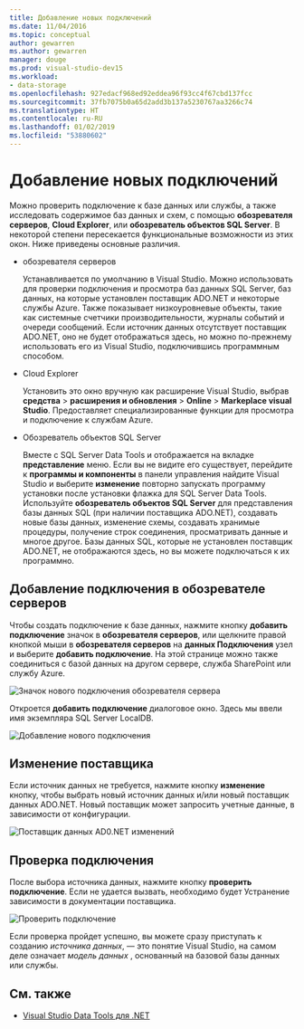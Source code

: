```yaml
---
title: Добавление новых подключений
ms.date: 11/04/2016
ms.topic: conceptual
author: gewarren
ms.author: gewarren
manager: douge
ms.prod: visual-studio-dev15
ms.workload:
- data-storage
ms.openlocfilehash: 927edacf968ed92eddea96f93cc4f67cbd137fcc
ms.sourcegitcommit: 37fb7075b0a65d2add3b137a5230767aa3266c74
ms.translationtype: HT
ms.contentlocale: ru-RU
ms.lasthandoff: 01/02/2019
ms.locfileid: "53880602"
---
```

# <a name="add-new-connections"></a>Добавление новых подключений

Можно проверить подключение к базе данных или службы, а также исследовать содержимое баз данных и схем, с помощью **обозревателя серверов**, **Cloud Explorer**, или **обозреватель объектов SQL Server**. В некоторой степени пересекается функциональные возможности из этих окон. Ниже приведены основные различия.

- обозревателя серверов

   Устанавливается по умолчанию в Visual Studio. Можно использовать для проверки подключения и просмотра баз данных SQL Server, баз данных, на которые установлен поставщик ADO.NET и некоторые службы Azure. Также показывает низкоуровневые объекты, такие как системные счетчики производительности, журналы событий и очереди сообщений. Если источник данных отсутствует поставщик ADO.NET, оно не будет отображаться здесь, но можно по-прежнему использовать его из Visual Studio, подключившись программным способом.

- Cloud Explorer

   Установить это окно вручную как расширение Visual Studio, выбрав **средства** > **расширения и обновления** > **Online**  >  **Markeplace visual Studio**. Предоставляет специализированные функции для просмотра и подключение к службам Azure.

- Обозреватель объектов SQL Server

   Вместе с SQL Server Data Tools и отображается на вкладке **представление** меню. Если вы не видите его существует, перейдите к **программы и компоненты** в панели управления найдите Visual Studio и выберите **изменение** повторно запускать программу установки после установки флажка для SQL Server Data Tools. Используйте **обозреватель объектов SQL Server** для представления базы данных SQL (при наличии поставщика ADO.NET), создавать новые базы данных, изменение схемы, создавать хранимые процедуры, получение строк соединения, просматривать данные и многое другое. Базы данных SQL, которые не установлен поставщик ADO.NET, не отображаются здесь, но вы можете подключаться к их программно.

## <a name="add-a-connection-in-server-explorer"></a>Добавление подключения в обозревателе серверов

Чтобы создать подключение к базе данных, нажмите кнопку **добавить подключение** значок в **обозревателя серверов**, или щелкните правой кнопкой мыши в **обозревателя серверов** на **данных Подключения** узел и выберите **добавить подключение**. На этой странице можно также соединиться с базой данных на другом сервере, служба SharePoint или службу Azure.

![Значок нового подключения обозревателя сервера](../data-tools/media/raddata-server-explorer-new-connection-icon.png)

Откроется **добавить подключение** диалоговое окно. Здесь мы ввели имя экземпляра SQL Server LocalDB.

![Добавление нового подключения](../data-tools/media/raddata-add-new-connection-dialog.png)

## <a name="change-the-provider"></a>Изменение поставщика

Если источник данных не требуется, нажмите кнопку **изменение** кнопку, чтобы выбрать новый источник данных и/или новый поставщик данных ADO.NET. Новый поставщик может запросить учетные данные, в зависимости от конфигурации.

![Поставщик данных AD0.NET изменений](../data-tools/media/raddata-change-ad0.net-data-provider.png)

## <a name="test-the-connection"></a>Проверка подключения

После выбора источника данных, нажмите кнопку **проверить подключение**. Если не удается вызвать, необходимо будет Устранение зависимости в документации поставщика.

![Проверить подключение](../data-tools/media/raddata-test-connection.png)

Если проверка пройдет успешно, вы можете сразу приступать к созданию *источника данных*, — это понятие Visual Studio, на самом деле означает *модель данных* , основанный на базовой базы данных или службы.

## <a name="see-also"></a>См. также

- [Visual Studio Data Tools для .NET](../data-tools/visual-studio-data-tools-for-dotnet.md)